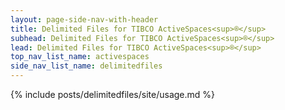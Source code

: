 ```yaml
---
layout: page-side-nav-with-header
title: Delimited Files for TIBCO ActiveSpaces<sup>®</sup>
subhead: Delimited Files for TIBCO ActiveSpaces<sup>®</sup>
lead: Delimited Files for TIBCO ActiveSpaces<sup>®</sup>
top_nav_list_name: activespaces
side_nav_list_name: delimitedfiles
---
```


{% include posts/delimitedfiles/site/usage.md %}

